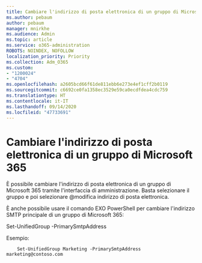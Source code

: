 ```yaml
---
title: Cambiare l'indirizzo di posta elettronica di un gruppo di Microsoft 365
ms.author: pebaum
author: pebaum
manager: mnirkhe
ms.audience: Admin
ms.topic: article
ms.service: o365-administration
ROBOTS: NOINDEX, NOFOLLOW
localization_priority: Priority
ms.collection: Adm_O365
ms.custom:
- "1200024"
- "4704"
ms.openlocfilehash: a2605bcd66f61de811ebb6e273e4ef1cff2b0119
ms.sourcegitcommit: c6692ce0fa1358ec3529e59ca0ecdfdea4cdc759
ms.translationtype: HT
ms.contentlocale: it-IT
ms.lasthandoff: 09/14/2020
ms.locfileid: "47733691"
---
```

# <a name="change-email-address-of-a-microsoft-365-group"></a>Cambiare l'indirizzo di posta elettronica di un gruppo di Microsoft 365

È possibile cambiare l'indirizzo di posta elettronica di un gruppo di Microsoft 365 tramite l'interfaccia di amministrazione. Basta selezionare il gruppo e poi selezionare @modifica indirizzo di posta elettronica.

È anche possibile usare il comando EXO PowerShell per cambiare l'indirizzo SMTP principale di un gruppo di Microsoft 365:

Set-UnifiedGroup <Group Name> -PrimarySmtpAddress <new SMTP Address>

Esempio:

```
    Set-UnifiedGroup Marketing -PrimarySmtpAddress marketing@contoso.com
```
